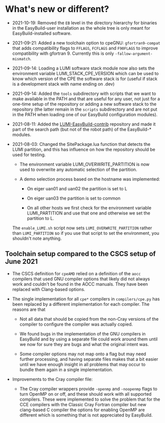# What's new or different?

  * 2021-10-19: Removed the ``EB`` level in the directory hierarchy for binaries
    in the EasyBuild-user installation as the whole tree is only meant for
    EasyBuild-installed software.

  * 2021-09-21: Added a new toolchain option to cpeGNU: ``gfortran9-compat`` that
    adds compatibility flags to ``FFLAGS``, ``FCFLAGS`` and ``F90FLAGS`` to improve
    compatibility with gfortran 9. Currently this is only
    ``-fallow-argument-mismatch``.

  * 2021-09-14: Loading a LUMI software stack module now also sets the environment
    variable LUMI_STACK_CPE_VERSION which can be used to know which version of the
    CPE the software stack is for (useful if stack is a development stack with
    name ending on .dev)

  * 2021-09-14: Added the ``tools`` subdirectory with scripts that we want to make
    available in the PATH and that are useful for any user, not just for a one-time
    setup of the repository or adding a new software stack to the repository (the
    latter remain in the ``scripts`` subdirectory and are not put in the PATH when
    loading one of our EasyBuild configuration modules).

  * 2021-08-11: Added the [LUMI-EasyBuild-contrib](https://github.com/Lumi-supercomputer/LUMI-EasyBuild-contrib)
    repository and made it part of the search path (but not of the robot path)
    of the EasyBuild-* modules.

  * 2021-08-03: Changed the SitePackage.lua function that detects the LUMI partition,
    and this has influence on how the repository should be used for testing.

      * The environment variable LUMI_OVERWRITE_PARTITION is now used to overwrite
        any automatic selection of the partition.

      * A demo selection process based on the hostname was implemented:

          * On eiger uan01 and uan02 the partition is set to L

          * On eiger uan03 the partition is set to common

          * On all other hosts we first check for the environment variable
            LUMI_PARTITION and use that one and otherwise we set the partition
            to L.

    The ``enable_LUMI.sh`` script now sets ``LUMI_OVERWRITE_PARTITION`` rather than
    ``LUMI_PARTITION`` so if you use that script to set the environment, you shouldn't
    note anything.


## Toolchain setup compared to the CSCS setup of June 2021

  * The CSCS definition for ``cpeAMD`` relied on a definition of the
    ``aocc`` compilers that used GNU compiler options that likely did not always work
    and couldn't be found in the AOCC manuals. They have been replaced with Clang-based
    options.

  * The single implementation for all ``cpe*`` compilers in ``compilers/cpe.py`` has
    been replaced by a different implementation for each compiler. The reasons are
    that

      * Not all data that should be copied from the non-Cray versions of the compiler
        to configure the compiler was actually copied.

      * We found bugs in the implementation of the GNU compilers in EasyBuild and by
        using a separate file could work around them until we now for sure they are
        bugs and what the original intent was.

      * Some compiler options may not map onto a flag but may need further processing,
        and having separate files makes that a bit easier until we have enough insight
        in all problems that may occur to bundle them again in a single implementation.

  * Improvements to the Cray compiler file:

      * The Cray compiler wrappers provide ``-openmp`` and ``-noopenmp`` flags to
        turn OpenMP on or off, and these should work with all supported compilers.
        These were implemented to solve the problem that for the CCE compilers
        with the Classic Cray Fortran compiler but new clang-based C compiler
        the options for enabling OpenMP are different which is something that
        is not appreciated by EasyBuild.
